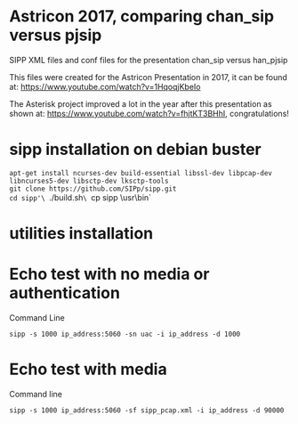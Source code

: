 # Astricon 2017, comparing chan_sip versus pjsip

SIPP XML files and conf files for the presentation chan_sip versus han_pjsip

This files were created for the Astricon Presentation in 2017, it can be found at: https://www.youtube.com/watch?v=1HqoqjKbeIo

The Asterisk project improved a lot in the year after this presentation as shown at: https://www.youtube.com/watch?v=fhjtKT3BHhI, congratulations!

# sipp installation on debian buster

`apt-get install ncurses-dev build-essential libssl-dev libpcap-dev libncurses5-dev libsctp-dev lksctp-tools`\
`git clone https://github.com/SIPp/sipp.git`\
`cd sipp'\
`./build.sh`\
`cp sipp \usr\bin`

# utilities installation

# Echo test with no media or authentication

Command Line

`sipp -s 1000 ip_address:5060 -sn uac -i ip_address -d 1000`

# Echo test with media

Command line

`sipp -s 1000 ip_address:5060 -sf sipp_pcap.xml -i ip_address -d 90000`


